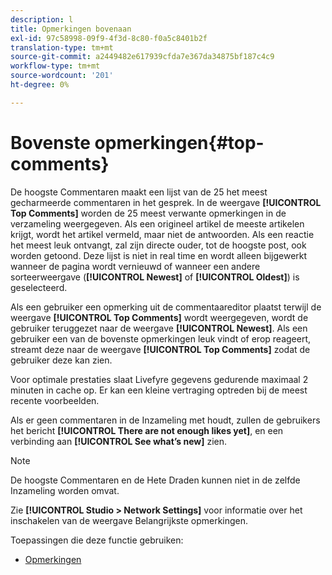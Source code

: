```yaml
---
description: l
title: Opmerkingen bovenaan
exl-id: 97c58998-09f9-4f3d-8c80-f0a5c8401b2f
translation-type: tm+mt
source-git-commit: a2449482e617939cfda7e367da34875bf187c4c9
workflow-type: tm+mt
source-wordcount: '201'
ht-degree: 0%

---
```


# Bovenste opmerkingen{#top-comments}

De hoogste Commentaren maakt een lijst van de 25 het meest gecharmeerde commentaren in het gesprek. In de weergave **[!UICONTROL Top Comments]** worden de 25 meest verwante opmerkingen in de verzameling weergegeven. Als een origineel artikel de meeste artikelen krijgt, wordt het artikel vermeld, maar niet de antwoorden. Als een reactie het meest leuk ontvangt, zal zijn directe ouder, tot de hoogste post, ook worden getoond. Deze lijst is niet in real time en wordt alleen bijgewerkt wanneer de pagina wordt vernieuwd of wanneer een andere sorteerweergave (**[!UICONTROL Newest]** of **[!UICONTROL Oldest]**) is geselecteerd.

Als een gebruiker een opmerking uit de commentaareditor plaatst terwijl de weergave **[!UICONTROL Top Comments]** wordt weergegeven, wordt de gebruiker teruggezet naar de weergave **[!UICONTROL Newest]**. Als een gebruiker een van de bovenste opmerkingen leuk vindt of erop reageert, streamt deze naar de weergave **[!UICONTROL Top Comments]** zodat de gebruiker deze kan zien.

Voor optimale prestaties slaat Livefyre gegevens gedurende maximaal 2 minuten in cache op. Er kan een kleine vertraging optreden bij de meest recente voorbeelden.

Als er geen commentaren in de Inzameling met houdt, zullen de gebruikers het bericht **[!UICONTROL There are not enough likes yet]**, en een verbinding aan **[!UICONTROL See what’s new]** zien.

>[!NOTE]
>
>De hoogste Commentaren en de Hete Draden kunnen niet in de zelfde Inzameling worden omvat.

Zie **[!UICONTROL Studio > Network Settings]** voor informatie over het inschakelen van de weergave Belangrijkste opmerkingen.

Toepassingen die deze functie gebruiken:

* [Opmerkingen](/help/using/c-about-apps/c-comments/c-comments.md)
